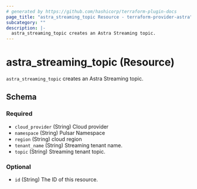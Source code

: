```yaml
---
# generated by https://github.com/hashicorp/terraform-plugin-docs
page_title: "astra_streaming_topic Resource - terraform-provider-astra"
subcategory: ""
description: |-
  astra_streaming_topic creates an Astra Streaming topic.
---
```


# astra_streaming_topic (Resource)

`astra_streaming_topic` creates an Astra Streaming topic.



<!-- schema generated by tfplugindocs -->
## Schema

### Required

- `cloud_provider` (String) Cloud provider
- `namespace` (String) Pulsar Namespace
- `region` (String) cloud region
- `tenant_name` (String) Streaming tenant name.
- `topic` (String) Streaming tenant topic.

### Optional

- `id` (String) The ID of this resource.


